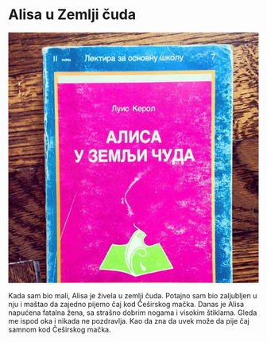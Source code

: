 # Alisa u Zemlji čuda

![](alisa-u-zemlji-cuda.jpg)

Kada sam bio mali, Alisa je živela u zemlji čuda. Potajno sam bio zaljubljen u nju i maštao da zajedno pijemo čaj kod Češirskog mačka. Danas je Alisa napućena fatalna žena, sa strašno dobrim nogama i visokim štiklama. Gleda me ispod oka i nikada ne pozdravlja. Kao da zna da uvek može da pije čaj samnom kod Češirskog mačka.
